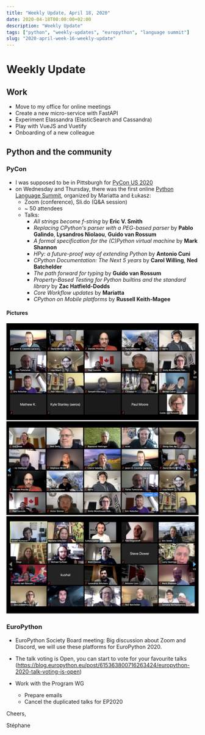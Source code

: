 ```yaml
---
title: "Weekly Update, April 18, 2020"
date: 2020-04-18T00:00:00+02:00
description: "Weekly Update"
tags: ["python", "weekly-updates", "europython", "language summit"]
slug: "2020-april-week-16-weekly-update"
---
```


# Weekly Update 

## Work

* Move to my office for online meetings
* Create a new micro-service with FastAPI
* Experiment Elassandra (ElasticSearch and Cassandra)
* Play with VueJS and Vuetify
* Onboarding of a new colleague

## Python and the community

### PyCon
* I was supposed to be in Pittsburgh for [PyCon US 2020](https://www.pycon.us)
* on Wednesday and Thursday, there was the first online [Python Language Summit](https://us.pycon.org/2020/events/languagesummit/), organized by Mariatta and Łukasz:
  * Zoom (conference), Sli.do (Q&A session)
  * ~ 50 attendees
  * Talks:
    * *All strings become f-string* by **Eric V. Smith**
    * *Replacing CPython's parser with a PEG-based parser* by **Pablo Galindo**, **Lysandros Niolaou**, **Guido van Rossum**
    * *A formal specification for the (C)Python virtual machine* by **Mark Shannon**
    * *HPy: a future-proof way of extending Python* by **Antonio Cuni**
    * *CPython Documentation: The Next 5 years* by **Carol Willing**, **Ned Batchelder**
    * *The path forward for typing* by **Guido van Rossum**
    * *Property-Based Testing for Python builtins and the standard library* by **Zac Hatfield-Dodds**
    * *Core Workflow updates* by **Mariatta**
    * *CPython on Mobile platforms* by **Russell Keith-Magee**

#### Pictures

![](EV4CH0GXQAAE4Rr.jpeg)
![](EV4CHCfXQAA2Hp1.jpeg)
![](EV4CGXGWkAEKDVu.jpeg)

### EuroPython
* EuroPython Society Board meeting: Big discussion about Zoom and Discord, we will use these platforms for EuroPython 2020.
* The talk voting is Open, you can start to vote for your favourite talks (https://blog.europython.eu/post/615363800716263424/europython-2020-talk-voting-is-open)

* Work with the Program WG
    * Prepare emails
    * Cancel the duplicated talks for EP2020

Cheers,

Stéphane
